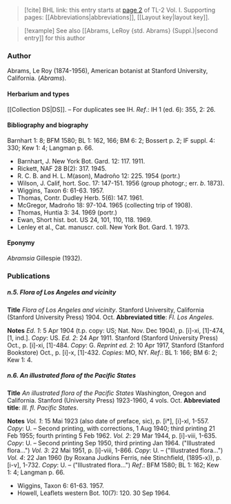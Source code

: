 > [!cite] BHL link: this entry starts at [page 2](https://www.biodiversitylibrary.org/item/103414#page/50/mode/1up) of TL-2 Vol. I.
> Supporting pages: [[Abbreviations|abbreviations]], [[Layout key|layout key]].

> [!example] See also [[Abrams, LeRoy {std. Abrams} (Suppl.)|second entry]] for this author

### Author

Abrams, Le Roy (1874-1956), American botanist at Stanford University, California. (*Abrams*).

#### Herbarium and types

[[Collection DS|DS]]. – For duplicates see IH.
*Ref*.: IH 1 (ed. 6): 355, 2: 26.

#### Bibliography and biography

Barnhart 1: 8; BFM 1580; BL 1: 162, 166; BM 6: 2; Bossert p. 2; IF suppl. 4: 330; Kew 1: 4; Langman p. 66.
- Barnhart, J. New York Bot. Gard. 12: 117. 1911.
- Rickett, NAF 28 B(2): 317. 1945.
- R. C. B. and H. L. M(ason), Madroño 12: 225. 1954 (portr.)
- Wilson, J. Calif, hort. Soc. 17: 147-151. 1956 (group photogr.; err. *b*. 1873).
- Wiggins, Taxon 6: 61-63. 1957.
- Thomas, Contr. Dudley Herb. 5(6): 147. 1961.
- McGregor, Madroño 18: 97-104. 1965 (collecting trip of 1908).
- Thomas, Huntia 3: 34. 1969 (portr.)
- Ewan, Short hist. bot. US 24, 101, 110, 118. 1969.
- Lenley et al., Cat. manuscr. coll. New York Bot. Gard. 1. 1973.

#### Eponymy

*Abramsia* Gillespie (1932).

### Publications

##### n.5. Flora of Los Angeles and vicinity

**Title**
*Flora of Los Angeles and vicinity*. Stanford University, California (Stanford University Press) 1904. Oct.
**Abbreviated title**: *Fl. Los Angeles*.

**Notes**
*Ed. 1*: 5 Apr 1904 (t.p. copy: US; Nat. Nov. Dec 1904), p. \[i\]-xi, \[1\]-474, \[1, ind.\].
*Copy*: US.
*Ed. 2*: 24 Apr 1911. Stanford (Stanford University Press) Oct., p. \[i\]-xi, \[1\]-484. *Copy*: G.
*Reprint ed. 2*: 10 Apr 1917, Stanford (Stanford Bookstore) Oct., p. \[i\]-x, \[1\]-432. *Copies*: MO, NY.
*Ref*.: BL 1: 166; BM 6: 2; Kew 1: 4.

##### n.6. An illustrated flora of the Pacific States

**Title**
*An illustrated flora of the Pacific States* Washington, Oregon and California. Stanford (University Press) 1923-1960, 4 vols. Oct.
**Abbreviated title**: *Ill. fl. Pacific States*.

**Notes**
*Vol. 1*: 15 Mai 1923 (also date of preface, sic), p. \[i\*\], \[i\]-xl, 1-557. *Copy*: U. – Second printing, with corrections, 1 Aug 1940; third printing 21 Feb 1955; fourth printing 5 Feb 1962.
*Vol. 2*: 29 Mar 1944, p. \[i\]-viii, 1-635. *Copy*: U. – Second printing Sep 1950, third printing Jan 1964. ("Illustrated flora...")
*Vol. 3*: 22 Mai 1951, p. \[i\]-viii, 1-866. *Copy*: U. – ("Illustrated flora...") *Vol. 4*: 22 Jan 1960 (by Roxana Judkins Ferris, née Stinchfield, (1895-x)), p. \[i-v\], 1-732. *Copy*: U. – ("Illustrated flora...")
*Ref*.: BFM 1580; BL 1: 162; Kew 1: 4; Langman p. 66.
- Wiggins, Taxon 6: 61-63. 1957.
- Howell, Leaflets western Bot. 10(7): 120. 30 Sep 1964.

